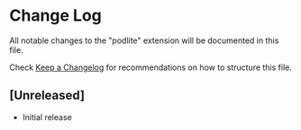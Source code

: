 # Change Log

All notable changes to the "podlite" extension will be documented in this file.

Check [Keep a Changelog](http://keepachangelog.com/) for recommendations on how to structure this file.

## [Unreleased]

- Initial release
